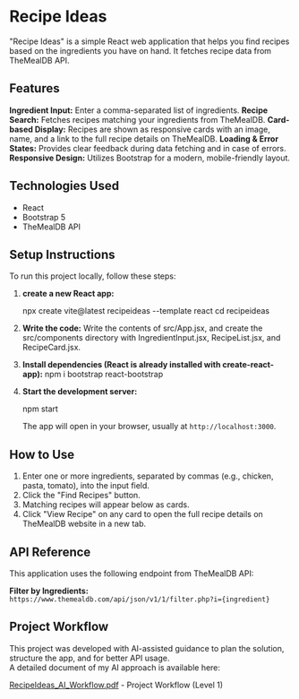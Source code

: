 # Recipe Ideas

"Recipe Ideas" is a simple React web application that helps you find recipes based on the ingredients you have on hand. It fetches recipe data from TheMealDB API.

## Features

**Ingredient Input:** Enter a comma-separated list of ingredients.
**Recipe Search:** Fetches recipes matching your ingredients from TheMealDB.
**Card-based Display:** Recipes are shown as responsive cards with an image, name, and a link to the full recipe details on TheMealDB.
**Loading & Error States:** Provides clear feedback during data fetching and in case of errors.
**Responsive Design:** Utilizes Bootstrap for a modern, mobile-friendly layout.

## Technologies Used

-   React
-   Bootstrap 5
-   TheMealDB API

## Setup Instructions

To run this project locally, follow these steps:

1.  **create a new React app:**

    
    npx create vite@latest recipeideas --template react
    cd recipeideas
    

2.  **Write the code:**
    Write the contents of src/App.jsx, and create the src/components directory with IngredientInput.jsx, RecipeList.jsx, and RecipeCard.jsx.
    

3.  **Install dependencies (React is already installed with create-react-app):**
   npm i bootstrap react-bootstrap

4.  **Start the development server:**

    npm start
    

    The app will open in your browser, usually at `http://localhost:3000`.

## How to Use

1.  Enter one or more ingredients, separated by commas (e.g., chicken, pasta, tomato), into the input field.
2.  Click the "Find Recipes" button.
3.  Matching recipes will appear below as cards.
4.  Click "View Recipe" on any card to open the full recipe details on TheMealDB website in a new tab.

## API Reference

This application uses the following endpoint from TheMealDB API:

**Filter by Ingredients:** `https://www.themealdb.com/api/json/v1/1/filter.php?i={ingredient}`

##  Project Workflow 
This project was developed with AI-assisted guidance to plan the solution, structure the app, and for better API usage.  
A detailed document of my AI approach is available here:  

 [RecipeIdeas_AI_Workflow.pdf](./pdf/RecipeIdeas_AI_Workflow.pdf) -  Project Workflow (Level 1)